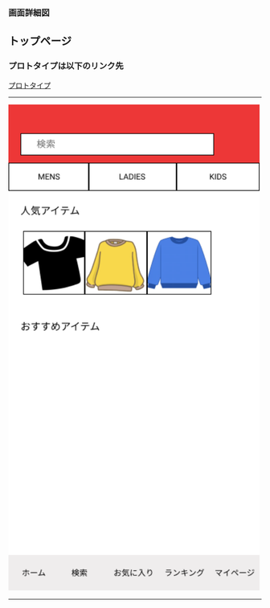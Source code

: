 ### 画面詳細図
## トップページ
### プロトタイプは以下のリンク先
[プロトタイプ](https://www.figma.com/file/flH1JfYrmeOCN3rUUpXQQa/Untitled?node-id=0%3A1)
*****
<img src="../img/X - 1.png" width="500">

*****
